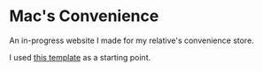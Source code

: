 # Mac's Convenience

An in-progress website I made for my relative's convenience store.

I used [this template](https://templatemo.com/tm-539-simple-house) as a starting point.

